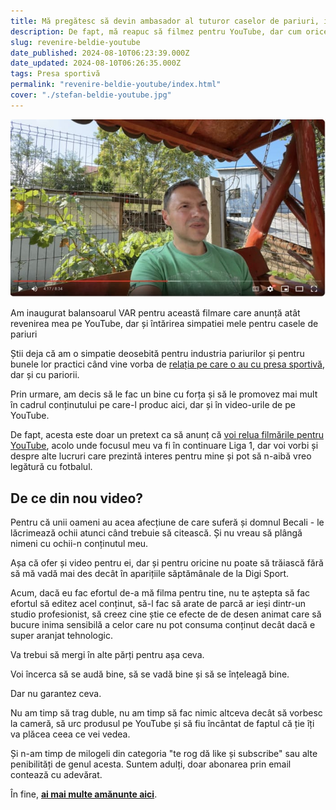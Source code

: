 ```yaml
---
title: Mă pregătesc să devin ambasador al tuturor caselor de pariuri, inclusiv Superbet (Video)
description: De fapt, mă reapuc să filmez pentru YouTube, dar cum orice conținut produs de presa sportivă pare să fie sponsorizat de casele de pariuri, am fost nevoit să le menționez la rândul meu
slug: revenire-beldie-youtube
date_published: 2024-08-10T06:23:39.000Z
date_updated: 2024-08-10T06:26:35.000Z
tags: Presa sportivă
permalink: "revenire-beldie-youtube/index.html"
cover: "./stefan-beldie-youtube.jpg"
---
```


![Ștefan Beldie din așa-zisul balansoar VAR](./stefan-beldie-youtube.jpg)

Am inaugurat balansoarul VAR pentru această filmare care anunță atât revenirea mea pe YouTube, dar și întărirea simpatiei mele pentru casele de pariuri

Știi deja că am o simpatie deosebită pentru industria pariurilor și pentru bunele lor practici când vine vorba de [relația pe care o au cu presa sportivă](https://www.cameravar.ro/cancerul-presei-sportive-casele-de-pariuri/), dar și cu pariorii. 

Prin urmare, am decis să le fac un bine cu forța și să le promovez mai mult în cadrul conținutului pe care-l produc aici, dar și în video-urile de pe YouTube.

De fapt, acesta este doar un pretext ca să anunț că [voi relua filmările pentru YouTube](https://www.youtube.com/@StefanBeldie), acolo unde focusul meu va fi în continuare Liga 1, dar voi vorbi și despre alte lucruri care prezintă interes pentru mine și pot să n-aibă vreo legătură cu fotbalul. 

## De ce din nou video?

Pentru că unii oameni au acea afecțiune de care suferă și domnul Becali - le lăcrimează ochii atunci când trebuie să citească. Și nu vreau să plângă nimeni cu ochii-n conținutul meu.

Așa că ofer și video pentru ei, dar și pentru oricine nu poate să trăiască fără să mă vadă mai des decât în aparițiile săptămânale de la Digi Sport.

Acum, dacă eu fac efortul de-a mă filma pentru tine, nu te aștepta să fac efortul să editez acel conținut, să-l fac să arate de parcă ar ieși dintr-un studio profesionist, să creez cine știe ce efecte de de desen animat care să bucure inima sensibilă a celor care nu pot consuma conținut decât dacă e super aranjat tehnologic.

Va trebui să mergi în alte părți pentru așa ceva.

Voi încerca să se audă bine, să se vadă bine și să se înțeleagă bine.

Dar nu garantez ceva.

Nu am timp să trag duble, nu am timp să fac nimic altceva decât să vorbesc la cameră, să urc produsul pe YouTube și să fiu încântat de faptul că ție îți va plăcea ceea ce vei vedea. 

Și n-am timp de milogeli din categoria "te rog dă like și subscribe" sau alte penibilități de genul acesta. Suntem adulți, doar abonarea prin email contează cu adevărat. 

În fine, [**ai mai multe amănunte aici**](https://youtu.be/381GQGU00sA).
